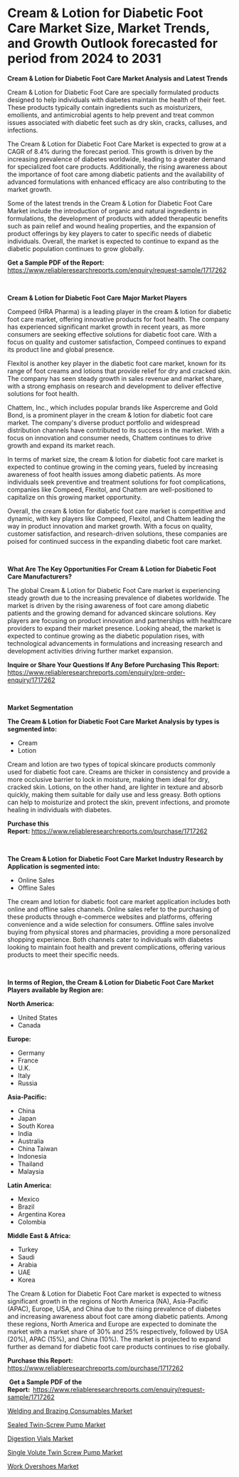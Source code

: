 <p><h1>Cream & Lotion for Diabetic Foot Care Market Size, Market Trends, and Growth Outlook forecasted for period from 2024 to 2031</h1></p><p><strong>Cream & Lotion for Diabetic Foot Care Market Analysis and Latest Trends</strong></p>
<p><p>Cream & Lotion for Diabetic Foot Care are specially formulated products designed to help individuals with diabetes maintain the health of their feet. These products typically contain ingredients such as moisturizers, emollients, and antimicrobial agents to help prevent and treat common issues associated with diabetic feet such as dry skin, cracks, calluses, and infections.</p><p>The Cream & Lotion for Diabetic Foot Care Market is expected to grow at a CAGR of 8.4% during the forecast period. This growth is driven by the increasing prevalence of diabetes worldwide, leading to a greater demand for specialized foot care products. Additionally, the rising awareness about the importance of foot care among diabetic patients and the availability of advanced formulations with enhanced efficacy are also contributing to the market growth.</p><p>Some of the latest trends in the Cream & Lotion for Diabetic Foot Care Market include the introduction of organic and natural ingredients in formulations, the development of products with added therapeutic benefits such as pain relief and wound healing properties, and the expansion of product offerings by key players to cater to specific needs of diabetic individuals. Overall, the market is expected to continue to expand as the diabetic population continues to grow globally.</p></p>
<p><strong>Get a Sample PDF of the Report:&nbsp;</strong> <a href="https://www.reliableresearchreports.com/enquiry/request-sample/1717262">https://www.reliableresearchreports.com/enquiry/request-sample/1717262</a></p>
<p>&nbsp;</p>
<p><strong>Cream & Lotion for Diabetic Foot Care Major Market Players</strong></p>
<p><p>Compeed (HRA Pharma) is a leading player in the cream & lotion for diabetic foot care market, offering innovative products for foot health. The company has experienced significant market growth in recent years, as more consumers are seeking effective solutions for diabetic foot care. With a focus on quality and customer satisfaction, Compeed continues to expand its product line and global presence.</p><p>Flexitol is another key player in the diabetic foot care market, known for its range of foot creams and lotions that provide relief for dry and cracked skin. The company has seen steady growth in sales revenue and market share, with a strong emphasis on research and development to deliver effective solutions for foot health.</p><p>Chattem, Inc., which includes popular brands like Aspercreme and Gold Bond, is a prominent player in the cream & lotion for diabetic foot care market. The company's diverse product portfolio and widespread distribution channels have contributed to its success in the market. With a focus on innovation and consumer needs, Chattem continues to drive growth and expand its market reach.</p><p>In terms of market size, the cream & lotion for diabetic foot care market is expected to continue growing in the coming years, fueled by increasing awareness of foot health issues among diabetic patients. As more individuals seek preventive and treatment solutions for foot complications, companies like Compeed, Flexitol, and Chattem are well-positioned to capitalize on this growing market opportunity.</p><p>Overall, the cream & lotion for diabetic foot care market is competitive and dynamic, with key players like Compeed, Flexitol, and Chattem leading the way in product innovation and market growth. With a focus on quality, customer satisfaction, and research-driven solutions, these companies are poised for continued success in the expanding diabetic foot care market.</p></p>
<p>&nbsp;</p>
<p><strong>What Are The Key Opportunities For Cream & Lotion for Diabetic Foot Care Manufacturers?</strong></p>
<p><p>The global Cream & Lotion for Diabetic Foot Care market is experiencing steady growth due to the increasing prevalence of diabetes worldwide. The market is driven by the rising awareness of foot care among diabetic patients and the growing demand for advanced skincare solutions. Key players are focusing on product innovation and partnerships with healthcare providers to expand their market presence. Looking ahead, the market is expected to continue growing as the diabetic population rises, with technological advancements in formulations and increasing research and development activities driving further market expansion.</p></p>
<p><strong>Inquire or Share Your Questions If Any Before Purchasing This Report:</strong> <a href="https://www.reliableresearchreports.com/enquiry/pre-order-enquiry/1717262">https://www.reliableresearchreports.com/enquiry/pre-order-enquiry/1717262</a></p>
<p>&nbsp;</p>
<p><strong>Market Segmentation</strong></p>
<p><strong>The Cream & Lotion for Diabetic Foot Care Market Analysis by types is segmented into:</strong></p>
<p><ul><li>Cream</li><li>Lotion</li></ul></p>
<p><p>Cream and lotion are two types of topical skincare products commonly used for diabetic foot care. Creams are thicker in consistency and provide a more occlusive barrier to lock in moisture, making them ideal for dry, cracked skin. Lotions, on the other hand, are lighter in texture and absorb quickly, making them suitable for daily use and less greasy. Both options can help to moisturize and protect the skin, prevent infections, and promote healing in individuals with diabetes.</p></p>
<p><strong>Purchase this Report:&nbsp;</strong><a href="https://www.reliableresearchreports.com/purchase/1717262">https://www.reliableresearchreports.com/purchase/1717262</a></p>
<p>&nbsp;</p>
<p><strong>The Cream & Lotion for Diabetic Foot Care Market Industry Research by Application is segmented into:</strong></p>
<p><ul><li>Online Sales</li><li>Offline Sales</li></ul></p>
<p><p>The cream and lotion for diabetic foot care market application includes both online and offline sales channels. Online sales refer to the purchasing of these products through e-commerce websites and platforms, offering convenience and a wide selection for consumers. Offline sales involve buying from physical stores and pharmacies, providing a more personalized shopping experience. Both channels cater to individuals with diabetes looking to maintain foot health and prevent complications, offering various products to meet their specific needs.</p></p>
<p>&nbsp;</p>
<p><strong>In terms of Region, the Cream & Lotion for Diabetic Foot Care Market Players available by Region are:</strong></p>
<p>
    <p> <strong> North America: </strong>
        <ul>
            <li>United States</li>
            <li>Canada</li>
        </ul>
        </p> 
    <p> <strong> Europe: </strong>
        <ul>
            <li>Germany</li>
            <li>France</li>
            <li>U.K.</li>
            <li>Italy</li>
            <li>Russia</li>
        </ul>
        </p> 
    <p> <strong> Asia-Pacific: </strong>
        <ul>
            <li>China</li>
            <li>Japan</li>
            <li>South Korea</li>
            <li>India</li>
            <li>Australia</li>
            <li>China Taiwan</li>
            <li>Indonesia</li>
            <li>Thailand</li>
            <li>Malaysia</li>
        </ul>
        </p> 
    <p> <strong> Latin America: </strong>
        <ul>
            <li>Mexico</li>
            <li>Brazil</li>
            <li>Argentina Korea</li>
            <li>Colombia</li>
        </ul>
        </p> 
    <p> <strong> Middle East & Africa: </strong>
        <ul>
            <li>Turkey</li>
            <li>Saudi</li>
            <li>Arabia</li>
            <li>UAE</li>
            <li>Korea</li>
        </ul>
    </p>
    </p>
<p><p>The Cream & Lotion for Diabetic Foot Care market is expected to witness significant growth in the regions of North America (NA), Asia-Pacific (APAC), Europe, USA, and China due to the rising prevalence of diabetes and increasing awareness about foot care among diabetic patients. Among these regions, North America and Europe are expected to dominate the market with a market share of 30% and 25% respectively, followed by USA (20%), APAC (15%), and China (10%). The market is projected to expand further as demand for diabetic foot care products continues to rise globally.</p></p>
<p><strong>Purchase this Report: </strong><a href="https://www.reliableresearchreports.com/purchase/1717262">https://www.reliableresearchreports.com/purchase/1717262</a></p>
<p>&nbsp;<strong>Get a Sample PDF of the Report:&nbsp;&nbsp;</strong><a href="https://www.reliableresearchreports.com/enquiry/request-sample/1717262">https://www.reliableresearchreports.com/enquiry/request-sample/1717262</a></p>
<p><strong></strong></p>
<p><p><a href="https://github.com/sonuprakash1/Market-Research-Report-List-1/blob/main/welding-and-brazing-consumables-market.md">Welding and Brazing Consumables Market</a></p><p><a href="https://github.com/PeterParrish5/Market-Research-Report-List-3/blob/main/sealed-twin-screw-pump-market.md">Sealed Twin-Screw Pump Market</a></p><p><a href="https://github.com/Whitneyboyettebo9kiw7yr13/Market-Research-Report-List-1/blob/main/digestion-vials-market.md">Digestion Vials Market</a></p><p><a href="https://github.com/laholand/Market-Research-Report-List-2/blob/main/single-volute-twin-screw-pump-market.md">Single Volute Twin Screw Pump Market</a></p><p><a href="https://github.com/jhcraigie/Market-Research-Report-List-2/blob/main/work-overshoes-market.md">Work Overshoes Market</a></p></p>